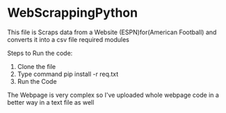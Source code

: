 # WebScrappingPython
This file is Scraps data from a Website (ESPN)for(American Football) and converts it into a csv file
required modules 

Steps to Run the code:
1) Clone the file 
2) Type command pip install -r req.txt
3) Run the Code 

The Webpage is very complex so I've uploaded whole webpage code in a better way in a text file as well
